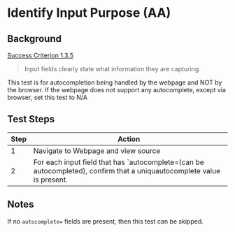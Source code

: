#  Identify Input Purpose (AA)

## Background
[Success Criterion 1.3.5](https://www.w3.org/WAI/WCAG21/Understanding/identify-input-purpose.html)

> Input fields clearly state what information they are capturing.

This test is for autocompletion being handled by the webpage and NOT by the browser.
If the webpage does not support any autocomplete, except via browser, set this test to N/A

## Test Steps

|Step|Action|
|--|--|
|1|Navigate to Webpage and view source|
|2|For each input field that has `autocomplete=(can be autocompleted), confirm that a uniquautocomplete value is present.|

## Notes
If no `autocomplete=`  fields are present, then this test can be skipped.

